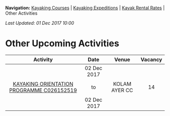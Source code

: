 **Navigation:** [Kayaking Courses](index) &#124; [Kayaking Expeditions](expedition) &#124; [Kayak Rental Rates](rental) &#124; Other Activities

_Last Updated: 01 Dec 2017 10:00_
# Other Upcoming Activities

Activity | Date | Venue | Vacancy
:---:|:---:|:---:|:---:
[KAYAKING ORIENTATION PROGRAMME C026152519](https://www.onepa.sg/class/details/c026152519)|02 Dec 2017<br/><br/>to<br/><br/>02 Dec 2017|KOLAM AYER CC|14

